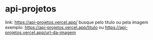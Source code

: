 # api-projetos
link: https://api-projetos.vercel.app/
busque pelo titulo ou pela imagem
exemplo:
  https://api-projetos.vercel.app/titulo
  ou 
  https://api-projetos.vercel.app/url-da-imagem
